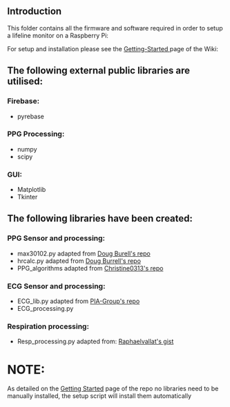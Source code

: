 ## Introduction
This folder contains all the firmware and software required in order to setup a lifeline monitor on a Raspberry Pi:

For setup and installation please see the [Getting-Started
](https://github.com/anujaagaitonde/Bedside-Monitor/wiki/Getting-Started) page of the Wiki:

## The following external public libraries are utilised:

### Firebase:
 - pyrebase

### PPG Processing:
 - numpy
 - scipy

### GUI:
- Matplotlib
- Tkinter

## The following libraries have been created:

### PPG Sensor and processing:
- max30102.py adapted from [Doug Burell's repo](https://github.com/doug-burrell/max30102/max30102.py)
- hrcalc.py adapted from [Doug Burrell's repo](https://github.com/doug-burrell/max30102/max30102.py)
- PPG_algorithms adapted from [Christine0313's repo
](https://github.com/Christine0313/CS244Fall2017) 

### ECG Sensor and processing:
- ECG_lib.py adapted from [PIA-Group's repo](https://github.com/PIA-Group/BioSPPy)
- ECG_processing.py

### Respiration processing:
- Resp_processing.py adapted from: [Raphaelvallat's gist](https://gist.github.com/raphaelvallat/55624e2eb93064ae57098dd96f259611)

# NOTE:
As detailed on the [
Getting Started](https://github.com/anujaagaitonde/Bedside-Monitor/wiki/Getting-Started)  page of the repo no libraries need to be manually installed, the setup script will install them automatically


<!--stackedit_data:
eyJoaXN0b3J5IjpbMTQxMTUxODQ3NSw3NDQ4MTIzMzhdfQ==
-->